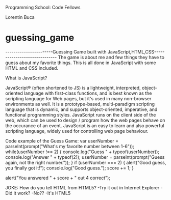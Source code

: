 Programming School: Code Fellows

Lorentin Buca
# guessing_game

-----------------------Guessing Game built with JavaScript,HTML,CSS------------------------------
The game is about me and few things they have to guess about my favorite things. This is all done in JavaScript with some HTML and CSS included. 

What is JavaScript?

JavaScript® (often shortened to JS) is a lightweight, interpreted, object-oriented language with first-class functions, and is best known as the scripting language for Web pages, but it's used in many non-browser environments as well. It is a prototype-based, multi-paradigm scripting language that is dynamic, and supports object-oriented, imperative, and functional programming styles.
JavaScript runs on the client side of the web, which can be used to design / program how the web pages behave on the occurance of an event. JavaScript is an easy to learn and also powerful scripting language, widely used for controlling web page behaviour.

Code example of the Guess Game:
var userNumber = parseInt(prompt("What's my favorite number between 1-6"));
  while(userNumber !== 2) {
    console.log("Guess " + typeof(userNumber));
    console.log("Answer " + typeof(2));
      userNumber = parseInt(prompt("Guess again, not the right number."));
 }
  if (userNumber === 2) {
    alert("Good guess, you finally got it!");
    console.log("Good guess.");
    score += 1;
  }


alert("You answered " + score + " out 4 correct");

JOKE: 
      How do you tell HTML from HTML5?
        -Try it out in Internet Explorer
        -Did it work?
        -No??
        -It's HTML5
